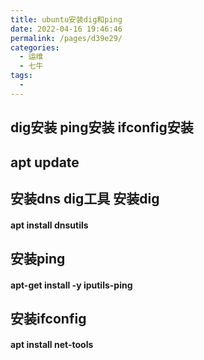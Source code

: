 ```yaml
---
title: ubuntu安装dig和ping
date: 2022-04-16 19:46:46
permalink: /pages/d39e29/
categories:
  - 运维
  - 七牛
tags:
  - 
---
```



## dig安装 ping安装 ifconfig安装

## apt update

## 安装dns dig工具 安装dig
  #### apt install dnsutils

## 安装ping
  #### apt-get install -y iputils-ping

## 安装ifconfig
  #### apt install net-tools

